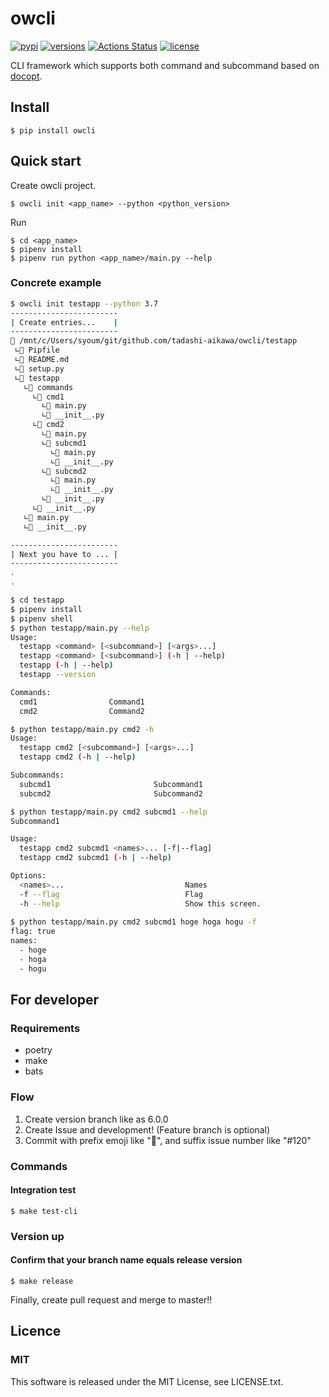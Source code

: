 owcli
=====

[![pypi](https://img.shields.io/pypi/v/owcli.svg)](https://pypi.org/project/owcli/)
[![versions](https://img.shields.io/pypi/pyversions/owcli.svg)](https://pypi.org/project/owcli/)
[![Actions Status](https://github.com/tadashi-aikawa/owcli/workflows/Tests/badge.svg)](https://github.com/tadashi-aikawa/owcli/actions)
[![license](https://img.shields.io/github/license/mashape/apistatus.svg)](https://github.com/tadashi-aikawa/owcli/blob/master/LICENSE)

CLI framework which supports both command and subcommand based on [docopt].

[docopt]: http://docopt.org/


Install
-------

```
$ pip install owcli
```


Quick start
-----------

Create owcli project.

```
$ owcli init <app_name> --python <python_version>
```

Run

```
$ cd <app_name>
$ pipenv install
$ pipenv run python <app_name>/main.py --help
```

### Concrete example

```bash
$ owcli init testapp --python 3.7
------------------------
| Create entries...    |
------------------------
📂 /mnt/c/Users/syoum/git/github.com/tadashi-aikawa/owcli/testapp
 ∟📄 Pipfile
 ∟📄 README.md
 ∟📄 setup.py
 ∟📂 testapp
   ∟📂 commands
     ∟📂 cmd1
       ∟📄 main.py
       ∟📄 __init__.py
     ∟📂 cmd2
       ∟📄 main.py
       ∟📂 subcmd1
         ∟📄 main.py
         ∟📄 __init__.py
       ∟📂 subcmd2
         ∟📄 main.py
         ∟📄 __init__.py
       ∟📄 __init__.py
     ∟📄 __init__.py
   ∟📄 main.py
   ∟📄 __init__.py

------------------------
| Next you have to ... |
------------------------
.
.

$ cd testapp
$ pipenv install
$ pipenv shell
$ python testapp/main.py --help
Usage:
  testapp <command> [<subcommand>] [<args>...]
  testapp <command> [<subcommand>] (-h | --help)
  testapp (-h | --help)
  testapp --version

Commands:
  cmd1                Command1
  cmd2                Command2

$ python testapp/main.py cmd2 -h
Usage:
  testapp cmd2 [<subcommand>] [<args>...]
  testapp cmd2 (-h | --help)

Subcommands:
  subcmd1                       Subcommand1
  subcmd2                       Subcommand2

$ python testapp/main.py cmd2 subcmd1 --help
Subcommand1

Usage:
  testapp cmd2 subcmd1 <names>... [-f|--flag]
  testapp cmd2 subcmd1 (-h | --help)

Options:
  <names>...                           Names
  -f --flag                            Flag
  -h --help                            Show this screen.
  
$ python testapp/main.py cmd2 subcmd1 hoge hoga hogu -f
flag: true
names:
  - hoge
  - hoga
  - hogu
```


For developer
-------------

### Requirements

* poetry
* make
* bats

### Flow

1. Create version branch like as 6.0.0
2. Create Issue and development! (Feature branch is optional)
3. Commit with prefix emoji like ":memo:", and suffix issue number like "#120"

### Commands


#### Integration test

```
$ make test-cli
```


### Version up

#### Confirm that your branch name equals release version

```
$ make release
```

Finally, create pull request and merge to master!!


Licence
-------

### MIT

This software is released under the MIT License, see LICENSE.txt.

